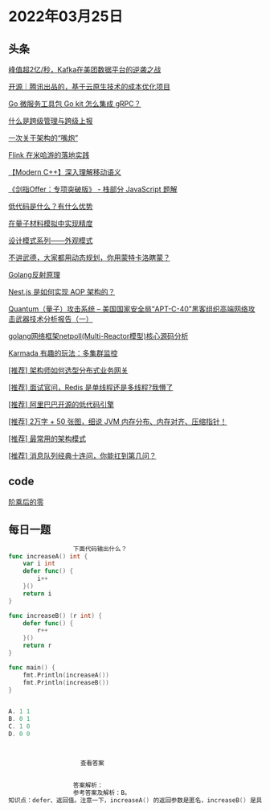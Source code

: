# 2022年03月25日
## 头条
[峰值超2亿/秒，Kafka在美团数据平台的逆袭之战](https://toutiao.io/k/jmil15d)

[开源｜腾讯出品的，基于云原生技术的成本优化项目](https://toutiao.io/k/eu428cf)

[Go 微服务工具包 Go kit 怎么集成 gRPC？](https://toutiao.io/k/zczfvlt)

[什么是跨级管理与跨级上报](https://toutiao.io/k/zzgnacw)

[一次关于架构的“嘴炮”](https://toutiao.io/k/ajzeree)

[Flink 在米哈游的落地实践](https://toutiao.io/k/4yemxzp)

[【Modern C++】深入理解移动语义](https://toutiao.io/k/0cmt8vo)

[《剑指Offer：专项突破版》 - 栈部分 JavaScript 题解](https://toutiao.io/k/o77vowf)

[低代码是什么？有什么优势](https://toutiao.io/k/mh3ya24)

[在量子材料模拟中实现精度](https://toutiao.io/k/8dqu1jy)

[设计模式系列——外观模式](https://toutiao.io/k/yl34345)

[不讲武德，大家都用动态规划，你用蒙特卡洛瞎蒙？](https://toutiao.io/k/sxicusx)

[Golang反射原理](https://toutiao.io/k/ogc5siv)

[Nest.js 是如何实现 AOP 架构的？](https://toutiao.io/k/h140pxu)

[Quantum（量子）攻击系统 – 美国国家安全局“APT-C-40”黑客组织高端网络攻击武器技术分析报告（一）](https://toutiao.io/k/egik67j)

[golang网络框架netpoll(Multi-Reactor模型)核心源码分析](https://toutiao.io/k/s1obguw)

[Karmada 有趣的玩法：多集群监控](https://toutiao.io/k/52atbbb)

[[推荐] 架构师如何选型分布式业务网关](https://toutiao.io/k/enmg99d)

[[推荐] 面试官问，Redis 是单线程还是多线程?我懵了](https://toutiao.io/k/kd3u5dk)

[[推荐] 阿里巴巴开源的低代码引擎](https://toutiao.io/k/gsosp6w)

[[推荐] 2万字 + 50 张图，细说 JVM 内存分布、内存对齐、压缩指针！](https://toutiao.io/k/02whm5c)

[[推荐] 最常用的架构模式](https://toutiao.io/k/qnfl3t6)

[[推荐] 消息队列经典十连问，你能扛到第几问？](https://toutiao.io/k/8jfl3pp)



## code
[阶乘后的零](https://leetcode-cn.com/problems/factorial-trailing-zeroes)



## 每日一题
```go
                  下面代码输出什么？
func increaseA() int {
	var i int
	defer func() {
		i++
	}()
	return i
}

func increaseB() (r int) {
	defer func() {
		r++
	}()
	return r
}

func main() {
	fmt.Println(increaseA())
	fmt.Println(increaseB())
}


A. 1 1
B. 0 1
C. 1 0
D. 0 0


                  
                    查看答案
                  
                
                  答案解析：
                  参考答案及解析：B。
知识点：defer、返回值。注意一下，increaseA() 的返回参数是匿名，increaseB() 是具名。关于 defer 与返回值的知识点，后面我会写篇文章详细分析，到时候可以看下文章的讲解。

                
```


